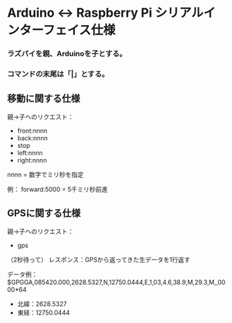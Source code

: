 # Arduino <-> Raspberry Pi シリアルインターフェイス仕様

### ラズパイを親、Arduinoを子とする。

### コマンドの末尾は「|」とする。

## 移動に関する仕様

親→子へのリクエスト：

* front:nnnn
* back:nnnn
* stop
* left:nnnn
* right:nnnn

nnnn = 数字でミリ秒を指定

例： forward:5000 = 5千ミリ秒前進



## GPSに関する仕様

親→子へのリクエスト：

* gps

（2秒待って）
レスポンス：GPSから返ってきた生データを1行返す

データ例：$GPGGA,085420.000,2628.5327,N,12750.0444,E,1,03,4.6,38.9,M,29.3,M,,0000*64


* 北緯：2628.5327
* 東経：12750.0444


